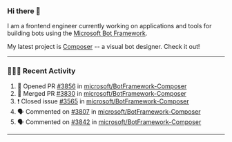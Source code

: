 ### Hi there 👋

I am a frontend engineer currently working on applications and tools for building bots using the [Microsoft Bot Framework](https://dev.botframework.com/).

My latest project is [Composer](https://github.com/microsoft/BotFramework-Composer) -- a visual bot designer. Check it out!

---

### 👨🏻‍💻 Recent Activity

<!--START_SECTION:activity-->
1. 💪 Opened PR [#3856](https://github.com//microsoft/BotFramework-Composer/pull/3856) in [microsoft/BotFramework-Composer](https://github.com//microsoft/BotFramework-Composer)
2. 🎉 Merged PR [#3830](https://github.com//microsoft/BotFramework-Composer/pull/3830) in [microsoft/BotFramework-Composer](https://github.com//microsoft/BotFramework-Composer)
3. ❗️ Closed issue [#3565](https://github.com//microsoft/BotFramework-Composer/issues/3565) in [microsoft/BotFramework-Composer](https://github.com//microsoft/BotFramework-Composer)
4. 🗣 Commented on [#3807](https://github.com//microsoft/BotFramework-Composer/issues/3807) in [microsoft/BotFramework-Composer](https://github.com//microsoft/BotFramework-Composer)
5. 🗣 Commented on [#3842](https://github.com//microsoft/BotFramework-Composer/issues/3842) in [microsoft/BotFramework-Composer](https://github.com//microsoft/BotFramework-Composer)
<!--END_SECTION:activity-->

---

<!--
**a-b-r-o-w-n/a-b-r-o-w-n** is a ✨ _special_ ✨ repository because its `README.md` (this file) appears on your GitHub profile.

Here are some ideas to get you started:

- 🔭 I’m currently working on ...
- 🌱 I’m currently learning ...
- 👯 I’m looking to collaborate on ...
- 🤔 I’m looking for help with ...
- 💬 Ask me about ...
- 📫 How to reach me: ...
- 😄 Pronouns: ...
- ⚡ Fun fact: ...
-->
